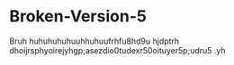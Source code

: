 # Broken-Version-5
Bruh huhuhuhuhuuhhuhuufrhfu8hd9u hjdptrh dhoijrsphyoirejyhgp;asezdio0tudexr50oituyer5p;udru5 .yh
